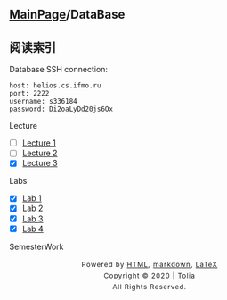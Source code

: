 ## [MainPage](../index.md)/DataBase

## 阅读索引

Database SSH connection:
```text
host: helios.cs.ifmo.ru
port: 2222
username: s336184
password: Di2oaLyDd20js6Ox
```

Lecture
- [ ] [Lecture 1](./Lecture/Lecture1.md)
- [ ] [Lecture 2](./Lecture/Lecture2.md)
- [x] [Lecture 3](./Lecture/Lecture3.md)

Labs
- [x] [Lab 1](./Labs/Lab1/Lab1.md)
- [x] [Lab 2](./Labs/Lab2/Lab2.md)
- [x] [Lab 3](./Labs/Lab3/Lab3.md)
- [x] [Lab 4](./Labs/Lab4/Lab4.md)

SemesterWork



<style type="text/css">
    #footer {
        position: relative;
        margin: 0 auto;
        line-height: 20px;
        text-align: center;
        font-size: 12px;
        letter-spacing: 1px;
    }
 
    .content {
        height: 1800px;
        width: 100%;
        text-align: center;
    }
</style>

<div id="footer">
    Powered by
    <a href="https://html5up.net">HTML</a>, 
    <a href="https://markdown.com.cn/">markdown</a>, 
    <a href="https://www.latex-project.org/">LaTeX</a>
    <br>
    Copyright © 2020 | 
    <a href="https://tolia-gh.github.io">Tolia</a>
    <br>
    All Rights Reserved.
    <br>
</div>
